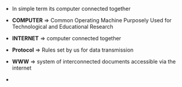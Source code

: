 * In simple term its computer connected together
* **COMPUTER** => Common Operating Machine Purposely Used for Technological and Educational Research
* **INTERNET** => computer connected together


* **Protocol** =>  Rules set by us for data transmission
* **WWW** => system of interconnected documents accessible via the internet
* 